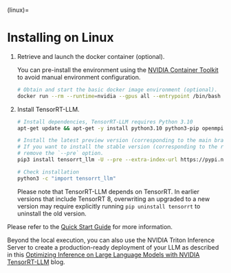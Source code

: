(linux)=

# Installing on Linux

1. Retrieve and launch the docker container (optional).

    You can pre-install the environment using the [NVIDIA Container Toolkit](https://docs.nvidia.com/datacenter/cloud-native/container-toolkit) to avoid manual environment configuration.

    ```bash
    # Obtain and start the basic docker image environment (optional).
    docker run --rm --runtime=nvidia --gpus all --entrypoint /bin/bash -it nvidia/cuda:12.4.0-devel-ubuntu22.04
    ```

2. Install TensorRT-LLM.

    ```bash
    # Install dependencies, TensorRT-LLM requires Python 3.10
    apt-get update && apt-get -y install python3.10 python3-pip openmpi-bin libopenmpi-dev git git-lfs

    # Install the latest preview version (corresponding to the main branch) of TensorRT-LLM.
    # If you want to install the stable version (corresponding to the release branch), please
    # remove the `--pre` option.
    pip3 install tensorrt_llm -U --pre --extra-index-url https://pypi.nvidia.com

    # Check installation
    python3 -c "import tensorrt_llm"
    ```

    Please note that TensorRT-LLM depends on TensorRT. In earlier versions that include TensorRT 8,
    overwriting an upgraded to a new version may require explicitly running `pip uninstall tensorrt`
    to uninstall the old version.

Please refer to the [Quick Start Guide](../quick-start-guide.md) for more information.

Beyond the local execution, you can also use the NVIDIA Triton Inference Server to create a production-ready deployment of your LLM as described in this [Optimizing Inference on Large Language Models with NVIDIA TensorRT-LLM](https://developer.nvidia.com/blog/optimizing-inference-on-llms-with-tensorrt-llm-now-publicly-available/) blog.
